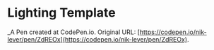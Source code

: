 # Lighting Template
 _A Pen created at CodePen.io. Original URL: [https://codepen.io/nik-lever/pen/ZdREOx](https://codepen.io/nik-lever/pen/ZdREOx).

 